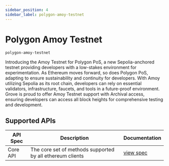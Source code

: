 ```yaml
---
sidebar_position: 4
sidebar_label: polygon-amoy-testnet
---
```


# Polygon Amoy Testnet

`polygon-amoy-testnet`

Introducing the Amoy Testnet for Polygon PoS, a new Sepolia-anchored testnet providing developers with a low-stakes environment for experimentation. As Ethereum moves forward, so does Polygon PoS, adapting to ensure sustainability and continuity for developers. With Amoy utilizing Sepolia as its root chain, developers can rely on essential validators, infrastructure, faucets, and tools in a future-proof environment. Grove is proud to offer Amoy Testnet support with Archival access, ensuring developers can access all block heights for comprehensive testing and development.

## Supported APIs

| API Spec | Description                                               | Documentation                  |
| -------- | --------------------------------------------------------- | ------------------------------ |
| Core API | The core set of methods supported by all ethereum clients | [view spec](../specs/core-api) |
